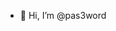- 👋 Hi, I’m @pas3word

<!---
pas3word/pas3word is a ✨ special ✨ repository because its `README.md` (this file) appears on your GitHub profile.
You can click the Preview link to take a look at your changes.
--->
